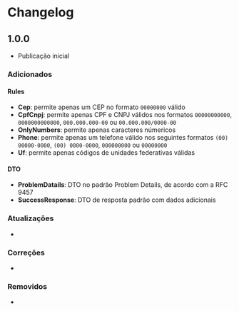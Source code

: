 # Changelog

## 1.0.0

-   Publicação inicial

### Adicionados

#### Rules

-   **Cep**: permite apenas um CEP no formato `00000000` válido
-   **CpfCnpj**: permite apenas CPF e CNPJ válidos nos formatos `00000000000`, `0000000000000`, `000.000.000-00` ou `00.000.000/0000-00`
-   **OnlyNumbers**: permite apenas caracteres númericos
-   **Phone**: permite apenas um telefone válido nos seguintes formatos `(00) 00000-0000`, `(00) 0000-0000`, `000000000` ou `00000000`
-   **Uf**: permite apenas códigos de unidades federativas válidas

#### DTO

-   **ProblemDatails**: DTO no padrão Problem Details, de acordo com a RFC 9457
-   **SuccessResponse**: DTO de resposta padrão com dados adicionais

### Atualizações

-

### Correções

-

### Removidos

-
